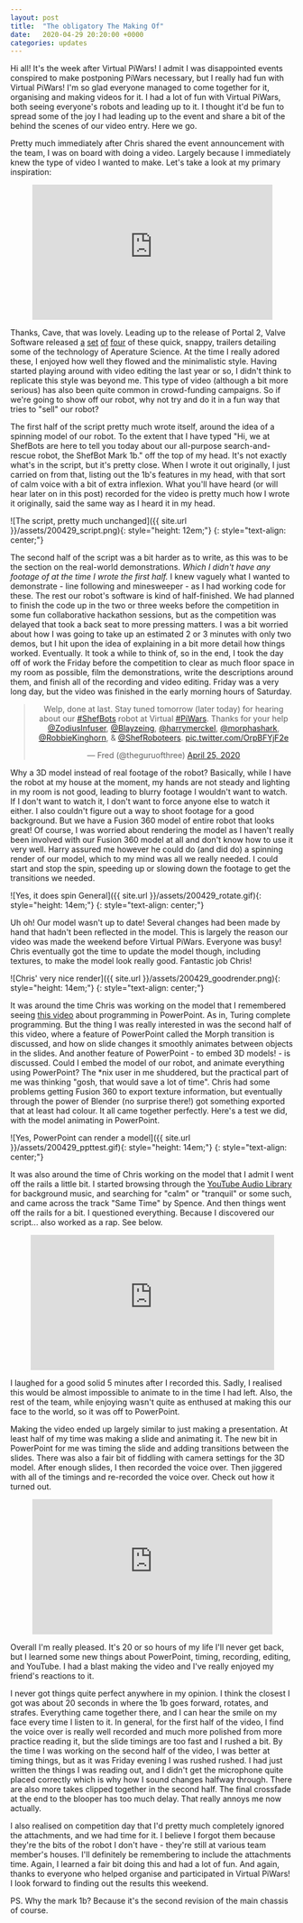 ```yaml
---
layout: post
title:  "The obligatory The Making Of"
date:   2020-04-29 20:20:00 +0000
categories: updates
---
```


Hi all! It's the week after Virtual PiWars! I admit I was disappointed events conspired to make postponing PiWars necessary, but I really had fun with Virtual PiWars! I'm so glad everyone managed to come together for it, organising and making videos for it. I had a lot of fun with Virtual PiWars, both seeing everyone's robots and leading up to it. I thought it'd be fun to spread some of the joy I had leading up to the event and share a bit of the behind the scenes of our video entry. Here we go.

Pretty much immediately after Chris shared the event announcement with the team, I was on board with doing a video. Largely because I immediately knew the type of video I wanted to make. Let's take a look at my primary inspiration:

<iframe style="margin: auto;display: table;width: 426px; height: 240px" src="https://www.youtube.com/embed/6i-nMWgBUp0" frameborder="0" allow="accelerometer; autoplay; encrypted-media; gyroscope; picture-in-picture" allowfullscreen></iframe>

Thanks, Cave, that was lovely. Leading up to the release of Portal 2, Valve Software released [a](https://www.youtube.com/watch?v=0qcED35LL8I) [set](https://www.youtube.com/watch?v=AZMSAzZ76EU) [of](https://www.youtube.com/watch?v=6i-nMWgBUp0) [four](https://www.youtube.com/watch?v=wX9Sc88qreg&t=7s) of these quick, snappy, trailers detailing some of the technology of Aperature Science. At the time I really adored these, I enjoyed how well they flowed and the minimalistic style. Having started playing around with video editing the last year or so, I didn't think to replicate this style was beyond me. This type of video (although a bit more serious) has also been quite common in crowd-funding campaigns. So if we're going to show off our robot, why not try and do it in a fun way that tries to "sell" our robot?

The first half of the script pretty much wrote itself, around the idea of a spinning model of our robot. To the extent that I have typed "Hi, we at ShefBots are here to tell you today about our all-purpose search-and-rescue robot, the ShefBot Mark 1b." off the top of my head. It's not exactly what's in the script, but it's pretty close. When I wrote it out originally, I just carried on from that, listing out the 1b's features in my head, with that sort of calm voice with a bit of extra inflexion. What you'll have heard (or will hear later on in this post) recorded for the video is pretty much how I wrote it originally, said the same way as I heard it in my head.

![The script, pretty much unchanged]({{ site.url }}/assets/200429_script.png){: style="height: 12em;"}
{: style="text-align: center;"}

The second half of the script was a bit harder as to write, as this was to be the section on the real-world demonstrations. *Which I didn't have any footage of at the time I wrote the first half.* I knew vaguely what I wanted to demonstrate - line following and minesweeper - as I had working code for these. The rest our robot's software is kind of half-finished. We had planned to finish the code up in the two or three weeks before the competition in some fun collaborative hackathon sessions, but as the competition was delayed that took a back seat to more pressing matters. I was a bit worried about how I was going to take up an estimated 2 or 3 minutes with only two demos, but I hit upon the idea of explaining in a bit more detail how things worked. Eventually. It took a while to think of, so in the end, I took the day off of work the Friday before the competition to clear as much floor space in my room as possible, film the demonstrations, write the descriptions around them, and finish all of the recording and video editing. Friday was a very long day, but the video was finished in the early morning hours of Saturday.

<center><blockquote class="twitter-tweet"><p lang="en" dir="ltr">Welp, done at last. Stay tuned tomorrow (later today) for hearing about our <a href="https://twitter.com/hashtag/ShefBots?src=hash&amp;ref_src=twsrc%5Etfw">#ShefBots</a> robot at Virtual <a href="https://twitter.com/hashtag/PiWars?src=hash&amp;ref_src=twsrc%5Etfw">#PiWars</a>. Thanks for your help <a href="https://twitter.com/ZodiusInfuser?ref_src=twsrc%5Etfw">@ZodiusInfuser</a>, <a href="https://twitter.com/Blayzeing?ref_src=twsrc%5Etfw">@Blayzeing</a>, <a href="https://twitter.com/harrymerckel?ref_src=twsrc%5Etfw">@harrymerckel</a>, <a href="https://twitter.com/morphashark?ref_src=twsrc%5Etfw">@morphashark</a>, <a href="https://twitter.com/RobbieKinghorn?ref_src=twsrc%5Etfw">@RobbieKinghorn</a>, &amp; <a href="https://twitter.com/ShefRoboteers?ref_src=twsrc%5Etfw">@ShefRoboteers</a>. <a href="https://t.co/OrpBFYjF2e">pic.twitter.com/OrpBFYjF2e</a></p>&mdash; Fred (@theguruofthree) <a href="https://twitter.com/theguruofthree/status/1253869198348091397?ref_src=twsrc%5Etfw">April 25, 2020</a></blockquote></center> <script async src="https://platform.twitter.com/widgets.js" charset="utf-8"></script>

Why a 3D model instead of real footage of the robot? Basically, while I have the robot at my house at the moment, my hands are not steady and lighting in my room is not good, leading to blurry footage I wouldn't want to watch. If I don't want to watch it, I don't want to force anyone else to watch it either. I also couldn't figure out a way to shoot footage for a good background. But we have a Fusion 360 model of entire robot that looks great! Of course, I was worried about rendering the model as I haven't really been involved with our Fusion 360 model at all and don't know how to use it very well. Harry assured me however he could do (and did do) a spinning render of our model, which to my mind was all we really needed. I could start and stop the spin, speeding up or slowing down the footage to get the transitions we needed.

![Yes, it does spin General]({{ site.url }}/assets/200429_rotate.gif){: style="height: 14em;"}
{: style="text-align: center;"}

Uh oh! Our model wasn't up to date! Several changes had been made by hand that hadn't been reflected in the model. This is largely the reason our video was made the weekend before Virtual PiWars. Everyone was busy! Chris eventually got the time to update the model though, including textures, to make the model look really good. Fantastic job Chris!

![Chris' very nice render]({{ site.url }}/assets/200429_goodrender.png){: style="height: 14em;"}
{: style="text-align: center;"}

It was around the time Chris was working on the model that I remembered seeing [this video](https://www.youtube.com/watch?v=_3loq22TxSc) about programming in PowerPoint. As in, Turing complete programming. But the thing I was really interested in was the second half of this video, where a feature of PowerPoint called the Morph transition is discussed, and how on slide changes it smoothly animates between objects in the slides. And another feature of PowerPoint - to embed 3D models! - is discussed. Could I embed the model of our robot, and animate everything using PowerPoint? The *nix user in me shuddered, but the practical part of me was thinking "gosh, that would save a lot of time". Chris had some problems getting Fusion 360 to export texture information, but eventually through the power of Blender (no surprise there!) got something exported that at least had colour. It all came together perfectly. Here's a test we did, with the model animating in PowerPoint.

![Yes, PowerPoint can render a model]({{ site.url }}/assets/200429_ppttest.gif){: style="height: 14em;"}
{: style="text-align: center;"}

It was also around the time of Chris working on the model that I admit I went off the rails a little bit. I started browsing through the [YouTube Audio Library](https://www.youtube.com/audiolibrary/music) for background music, and searching for "calm" or "tranquil" or some such, and came across the track "Same Time" by Spence. And then things went off the rails for a bit. I questioned everything. Because I discovered our script... also worked as a rap. See below.

<iframe style="margin: auto;display: table;width: 432px; height: 240px"  src="https://www.youtube.com/embed/O9Tngrmnd08" frameborder="0" allow="accelerometer; autoplay; encrypted-media; gyroscope; picture-in-picture" allowfullscreen></iframe>

I laughed for a good solid 5 minutes after I recorded this. Sadly, I realised this would be almost impossible to animate to in the time I had left. Also, the rest of the team, while enjoying wasn't quite as enthused at making this our face to the world, so it was off to PowerPoint.

Making the video ended up largely similar to just making a presentation. At least half of my time was making a slide and animating it. The new bit in PowerPoint for me was timing the slide and adding transitions between the slides. There was also a fair bit of fiddling with camera settings for the 3D model. After enough slides, I then recorded the voice over. Then jiggered with all of the timings and re-recorded the voice over. Check out how it turned out.

<iframe style="margin: auto;display: table;width: 426px; height: 240px" src="https://www.youtube.com/embed/BlXzRxTyxiw" frameborder="0" allow="accelerometer; autoplay; encrypted-media; gyroscope; picture-in-picture" allowfullscreen></iframe>

Overall I'm really pleased. It's 20 or so hours of my life I'll never get back, but I learned some new things about PowerPoint, timing, recording, editing, and YouTube. I had a blast making the video and I've really enjoyed my friend's reactions to it.

I never got things quite perfect anywhere in my opinion. I think the closest I got was about 20 seconds in where the 1b goes forward, rotates, and strafes. Everything came together there, and I can hear the smile on my face every time I listen to it. In general, for the first half of the video, I find the voice over is really well recorded and much more polished from more practice reading it, but the slide timings are too fast and I rushed a bit. By the time I was working on the second half of the video, I was better at timing things, but as it was Friday evening I was rushed rushed. I had just written the things I was reading out, and I didn't get the microphone quite placed correctly which is why how I sound changes halfway through. There are also more takes clipped together in the second half. The final crossfade at the end to the blooper has too much delay. That really annoys me now actually.

I also realised on competition day that I'd pretty much completely ignored the attachments, and we had time for it. I believe I forgot them because they're the bits of the robot I don't have - they're still at various team member's houses. I'll definitely be remembering to include the attachments time. Again, I learned a fair bit doing this and had a lot of fun. And again, thanks to everyone who helped organise and participated in Virtual PiWars! I look forward to finding out the results this weekend.

PS. Why the mark 1b? Because it's the second revision of the main chassis of course.
